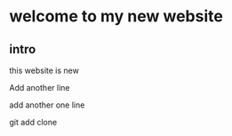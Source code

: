 # welcome to my new website
## intro
this website is new 

Add another line

add another one line

git add clone
